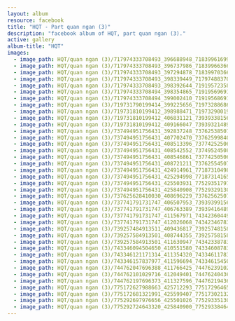```yaml
---
layout: album
resource: facebook
title: "HQT - Part quan ngan (3)"
description: "facebook album of HQT, part quan ngan (3)."
active: gallery
album-title: "HQT"
images:
  - image_path: HQT/quan ngan (3)/717974333708493_396688948_718399616999298_8536222798185757487_n.jpg
  - image_path: HQT/quan ngan (3)/717974333708493_396737986_718399663665960_2550682328753374427_n.jpg
  - image_path: HQT/quan ngan (3)/717974333708493_397294878_718399703665956_1196226124840145816_n.jpg
  - image_path: HQT/quan ngan (3)/717974333708493_398339449_717974883708438_246827415309978865_n.jpg
  - image_path: HQT/quan ngan (3)/717974333708493_398392644_719195723586354_6016656659230112072_n.jpg
  - image_path: HQT/quan ngan (3)/717974333708494_398354865_719195696919690_2600219938326148507_n.jpg
  - image_path: HQT/quan ngan (3)/717974333708494_399002410_719195686919691_7687182431961273641_n.jpg
  - image_path: HQT/quan ngan (3)/719731790199414_399225656_719732886865971_4944453493581645018_n.jpg
  - image_path: HQT/quan ngan (3)/719731810199412_398988471_719732900199303_6280135927459249003_n.jpg
  - image_path: HQT/quan ngan (3)/719731810199412_406831121_739393381566588_950356657862189653_n.jpg
  - image_path: HQT/quan ngan (3)/719731810199412_409166047_739393214899938_3160519487524329257_n.jpg
  - image_path: HQT/quan ngan (3)/737494951756431_392837248_737625385076721_2210609081461437865_n.jpg
  - image_path: HQT/quan ngan (3)/737494951756431_407702470_737625998409993_403363172845494446_n.jpg
  - image_path: HQT/quan ngan (3)/737494951756431_408513396_737742525065007_6713803543769286542_n.jpg
  - image_path: HQT/quan ngan (3)/737494951756431_408542552_737495245089735_4350588945289439168_n.jpg
  - image_path: HQT/quan ngan (3)/737494951756431_408546861_737742505065009_1617025773963601051_n.jpg
  - image_path: HQT/quan ngan (3)/737494951756431_408721211_737625545076705_6418822255472104563_n.jpg
  - image_path: HQT/quan ngan (3)/737494951756431_424914961_771873104985282_7606368472893949944_n.jpg
  - image_path: HQT/quan ngan (3)/737494951756431_425294998_771873141651945_5792797075988788574_n.jpg
  - image_path: HQT/quan ngan (3)/737494951756431_425503931_775293517976574_7020846098482868355_n.jpg
  - image_path: HQT/quan ngan (3)/737494951756431_425840908_775293291309930_5454596721048861476_n.jpg
  - image_path: HQT/quan ngan (3)/737625628410030_408696229_737625625076697_5887617868871090140_n.jpg
  - image_path: HQT/quan ngan (3)/737741791731747_406507953_739393991566527_2496605050814721058_n.jpg
  - image_path: HQT/quan ngan (3)/737741791731747_406763389_739394164899843_4259475635984250906_n.jpg
  - image_path: HQT/quan ngan (3)/737741791731747_411567971_743423604496899_3608867924859030226_n.jpg
  - image_path: HQT/quan ngan (3)/737741791731747_412026068_743423467830246_934937086525879684_n.jpg
  - image_path: HQT/quan ngan (3)/739257484913511_409436817_739257481580178_7979409522009024977_n.jpg
  - image_path: HQT/quan ngan (3)/739257584913501_408744355_739257581580168_5916795727110976800_n.jpg
  - image_path: HQT/quan ngan (3)/739257584913501_411630947_743423387830254_3258604819039502052_n.jpg
  - image_path: HQT/quan ngan (3)/743346094504650_410551580_743346087837984_6218032445294367232_n.jpg
  - image_path: HQT/quan ngan (3)/743346121171314_411354320_743346117837981_3004584755664542372_n.jpg
  - image_path: HQT/quan ngan (3)/743346157837977_411596694_743346154504644_4364537988710608136_n.jpg
  - image_path: HQT/quan ngan (3)/744762047696388_411766425_744762391029687_5761273223426346137_n.jpg
  - image_path: HQT/quan ngan (3)/744762101029716_412049401_744762404363019_7807544821406439396_n.jpg
  - image_path: HQT/quan ngan (3)/744762197696373_411327596_744762194363040_9081712952280749962_n.jpg
  - image_path: HQT/quan ngan (3)/775172627988663_425712293_775172964655296_5071988970028262903_n.jpg
  - image_path: HQT/quan ngan (3)/775172681321991_425599407_775173021321957_1298188419969360095_n.jpg
  - image_path: HQT/quan ngan (3)/775292697976656_425501026_775293351309924_2773996270885057740_n.jpg
  - image_path: HQT/quan ngan (3)/775292724643320_425840900_775293384643254_6909984878577196133_n.jpg
---
```

